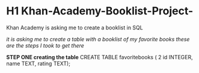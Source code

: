 # H1 Khan-Academy-Booklist-Project-
Khan Academy is asking me to create a booklist in SQL

*it is asking me to create a table with a booklist of my favorite books these are the steps I took to get there*

**STEP ONE creating the table**
CREATE TABLE favoritebooks (
2 id INTEGER, name TEXT, rating TEXT);
